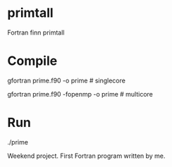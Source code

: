 # primtall
Fortran finn primtall
# Compile
gfortran prime.f90 -o prime # singlecore

gfortran prime.f90 -fopenmp -o prime # multicore

# Run
./prime

Weekend project. First Fortran program written by me.

